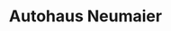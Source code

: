 ---
title: "Autohaus Neumaier"
url: /bad-aibling/autohaus-neumaier-rosenheimer-strasse/
shop: Autohaus
---